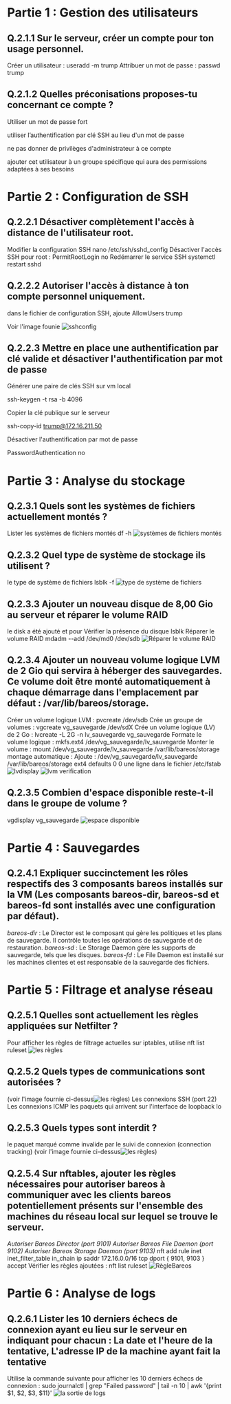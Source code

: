 
# Partie 1 : Gestion des utilisateurs
## Q.2.1.1 Sur le serveur, créer un compte pour ton usage personnel.
Créer un utilisateur : useradd -m trump
Attribuer un mot de passe : passwd trump
## Q.2.1.2 Quelles préconisations proposes-tu concernant ce compte ?
Utiliser un mot de passe fort 

utiliser l’authentification par clé SSH au lieu d'un mot de passe

ne pas donner de privilèges d'administrateur à ce compte

ajouter cet utilisateur à un groupe spécifique qui aura des permissions adaptées à ses besoins

# Partie 2 : Configuration de SSH
## Q.2.2.1 Désactiver complètement l'accès à distance de l'utilisateur root.
Modifier la configuration SSH
nano /etc/ssh/sshd_config
Désactiver l'accès SSH pour root :
PermitRootLogin no
Redémarrer le service SSH 
systemctl restart sshd
## Q.2.2.2 Autoriser l'accès à distance à ton compte personnel uniquement.
dans le fichier de configuration SSH, ajoute AllowUsers trump

Voir l'image founie
![sshconfig](https://github.com/AhmedNady90/ASRC-Checkpoint-3/blob/main/SSHCONFIG.PNG)
## Q.2.2.3 Mettre en place une authentification par clé valide et désactiver l'authentification par mot de passe
Générer une paire de clés SSH sur vm local

ssh-keygen -t rsa -b 4096

Copier la clé publique sur le serveur

ssh-copy-id trump@172.16.211.50

Désactiver l'authentification par mot de passe 

PasswordAuthentication no

# Partie 3 : Analyse du stockage
## Q.2.3.1 Quels sont les systèmes de fichiers actuellement montés ?
Lister les systèmes de fichiers montés
df -h
![systèmes de fichiers montés](https://github.com/AhmedNady90/ASRC-Checkpoint-3/blob/main/fichiermont%C3%A9s.PNG)
## Q.2.3.2 Quel type de système de stockage ils utilisent ?
le type de système de fichiers
lsblk -f
![type de système de fichiers](https://github.com/AhmedNady90/ASRC-Checkpoint-3/blob/main/type%20de%20syst%C3%A8me%20de%20fichiers.PNG)
## Q.2.3.3 Ajouter un nouveau disque de 8,00 Gio au serveur et réparer le volume RAID
le disk a été ajouté et pour Vérifier la présence du disque
lsblk
Réparer le volume RAID
mdadm --add /dev/md0 /dev/sdb
![Réparer le volume RAID](https://github.com/AhmedNady90/ASRC-Checkpoint-3/blob/main/raid%20reparer.PNG)
## Q.2.3.4 Ajouter un nouveau volume logique LVM de 2 Gio qui servira à héberger des sauvegardes. Ce volume doit être monté automatiquement à chaque démarrage dans l'emplacement par défaut : /var/lib/bareos/storage.
Créer un volume logique LVM : pvcreate /dev/sdb
Crée un groupe de volumes : vgcreate vg_sauvegarde /dev/sdX
Crée un volume logique (LV) de 2 Go : lvcreate -L 2G -n lv_sauvegarde vg_sauvegarde
Formate le volume logique : mkfs.ext4 /dev/vg_sauvegarde/lv_sauvegarde
Monter le volume : mount /dev/vg_sauvegarde/lv_sauvegarde /var/lib/bareos/storage
montage automatique : Ajoute : /dev/vg_sauvegarde/lv_sauvegarde /var/lib/bareos/storage ext4 defaults 0 0 une ligne dans le fichier /etc/fstab
![lvdisplay](https://github.com/AhmedNady90/ASRC-Checkpoint-3/blob/main/lvdisplay.PNG)
![lvm verification](https://github.com/AhmedNady90/ASRC-Checkpoint-3/blob/main/verficationlvm.PNG)
## Q.2.3.5 Combien d'espace disponible reste-t-il dans le groupe de volume ?
vgdisplay vg_sauvegarde 
![espace disponible](https://github.com/AhmedNady90/ASRC-Checkpoint-3/blob/main/espace%20disponible.PNG)
# Partie 4 : Sauvegardes
## Q.2.4.1 Expliquer succinctement les rôles respectifs des 3 composants bareos installés sur la VM (Les composants bareos-dir, bareos-sd et bareos-fd sont installés avec une configuration par défaut).
*bareos-dir* :
Le Director est le composant qui gère les politiques et les plans de sauvegarde. Il contrôle toutes les opérations de sauvegarde et de restauration.
*bareos-sd* :
Le Storage Daemon gère les supports de sauvegarde, tels que les disques.
*bareos-fd* :
Le File Daemon est installé sur les machines clientes et est responsable de la sauvegarde des fichiers.
# Partie 5 : Filtrage et analyse réseau
## Q.2.5.1 Quelles sont actuellement les règles appliquées sur Netfilter ?
Pour afficher les règles de filtrage actuelles sur iptables, utilise  nft list ruleset
![les règles](https://github.com/AhmedNady90/ASRC-Checkpoint-3/blob/main/nfr%C3%A8gles.PNG)
## Q.2.5.2 Quels types de communications sont autorisées ?
(voir l'image fournie ci-dessus![les règles](https://github.com/AhmedNady90/ASRC-Checkpoint-3/blob/main/nfr%C3%A8gles.PNG))
Les connexions SSH (port 22)
Les connexions ICMP 
les paquets qui arrivent sur l'interface de loopback lo
## Q.2.5.3 Quels types sont interdit ?
le paquet marqué comme invalide par le suivi de connexion (connection tracking) (voir l'image fournie ci-dessus![les règles](https://github.com/AhmedNady90/ASRC-Checkpoint-3/blob/main/nfr%C3%A8gles.PNG))
## Q.2.5.4 Sur nftables, ajouter les règles nécessaires pour autoriser bareos à communiquer avec les clients bareos potentiellement présents sur l'ensemble des machines du réseau local sur lequel se trouve le serveur.
*Autoriser Bareos Director (port 9101)* 
*Autoriser Bareos File Daemon (port 9102)* 
*Autoriser Bareos Storage Daemon (port 9103)* 
nft add rule inet inet_filter_table in_chain ip saddr 172.16.0.0/16 tcp dport { 9101, 9103 } accept
Vérifier les règles ajoutées : nft list ruleset
![RègleBareos](https://github.com/AhmedNady90/ASRC-Checkpoint-3/blob/main/r%C3%A8gleBareos.PNG)
# Partie 6 : Analyse de logs
## Q.2.6.1 Lister les 10 derniers échecs de connexion ayant eu lieu sur le serveur en indiquant pour chacun : La date et l'heure de la tentative, L'adresse IP de la machine ayant fait la tentative
Utilise la commande suivante pour afficher les 10 derniers échecs de connexion :
sudo journalctl | grep "Failed password" | tail -n 10 | awk '{print $1, $2, $3, $11}'
![la sortie de logs](https://github.com/AhmedNady90/ASRC-Checkpoint-3/blob/main/logs.PNG)

